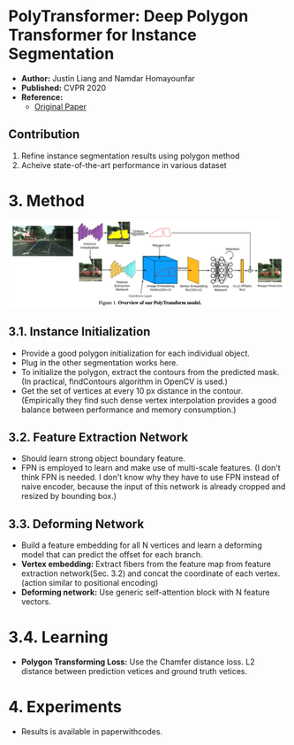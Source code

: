 # PolyTransformer: Deep Polygon Transformer for Instance Segmentation

- **Author:** Justin Liang and Namdar Homayounfar
- **Published:** CVPR 2020
- **Reference:**
  - [Original Paper](https://arxiv.org/abs/1912.02801)

## Contribution

1. Refine instance segmentation results using polygon method
2. Acheive state-of-the-art performance in various dataset

# 3. Method

![overview](imgs/fig1.png)

## 3.1. Instance Initialization

- Provide a good polygon initialization for each individual object.
- Plug in the other segmentation works here.
- To initialize the polygon, extract the contours from the predicted mask. (In practical, findContours algorithm in OpenCV is used.)
- Get the set of vertices at every 10 px distance in the contour. (Empirically they find such dense vertex interpolation provides a good balance between performance and memory consumption.)

## 3.2. Feature Extraction Network

- Should learn strong object boundary feature.
- FPN is employed to learn and make use of multi-scale features. (I don't think FPN is needed. I don't know why they have to use FPN instead of naive encoder, because the input of this network is already cropped and resized by bounding box.)

## 3.3. Deforming Network

- Build a feature embedding for all N vertices and learn a deforming model that can predict the offset for each branch.
- **Vertex embedding:** Extract fibers from the feature map from feature extraction network(Sec. 3.2) and concat the coordinate of each vertex. (action similar to positional encoding)
- **Deforming network:** Use generic self-attention block with N feature vectors.

# 3.4. Learning

- **Polygon Transforming Loss:** Use the Chamfer distance loss. L2 distance between prediction vetices and ground truth vetices.

# 4. Experiments

- Results is available in paperwithcodes. 